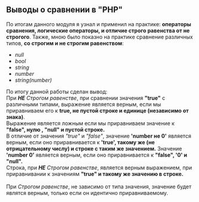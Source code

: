 ## Выводы о сравнении в "PHP"

По итогам данного модуля я узнал и применил на практике: __операторы сравнения, логические операторы, и отличие строго равенства от не строгого__. 
Также, мною было показно на практикe сравнение различных типов, __со строгим и не строгим равенством__: 
<ul><i>                       
    <li>null</li>
    <li>bool</li>
    <li>string</li>
    <li>number</li>
    <li>string(number)</li></i>
</ul>
    По итогу данной работы сделан вывод:
    <br> 
    При <i><strong>НЕ</strong> Строгом равенстве</i>, при сравнении значения <strong>"true"</strong> с различными типами, выражение является верным, если мы приравниваем его к <strong>true, не пустой строке  и единице (независимо от знака)</strong>. <br>
    Выражение является ложным если мы приравниваем значение к <strong>"false", нулю , "null" и пустой строке.</strong> 
                    <br>
    В отличие от значения <i>"true"</i> и <i>"false"</i>, значение <strong>'number не 0'</strong> является верным, если оно приравнивается к <strong>'true', такому же (не отрицательному числу) и строке с таким же значением.</strong>  
    Значение <strong>'number 0'</strong> является верным, если оно приравнивается к <strong>"false", '0' и "null".</strong>
    <br>
    Строка, при <i><strong>НЕ</strong> Строгом равенстве</i>, является верным выражением, при приравнивании к значениям <strong> "true" и такому же значению в строке. </strong>
    <br>
    <br>
    При <i>Строгом равенстве</i>, не зависимо от типа значения, значение будет являтся верным, только если он идентично приравниваемому.
                  